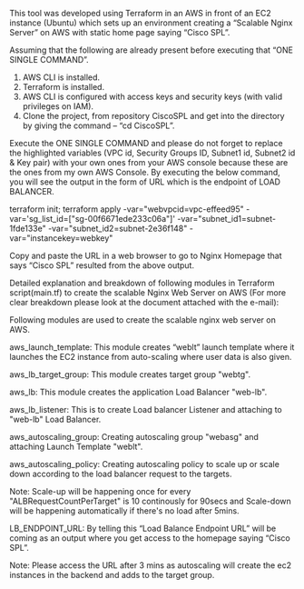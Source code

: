 This tool was developed using Terraform in an AWS in front of an EC2 instance (Ubuntu) which sets up an environment creating a “Scalable Nginx Server” on AWS with static home page saying “Cisco SPL”.


Assuming that the following are already present before executing that “ONE SINGLE COMMAND”.

1) AWS CLI is installed.
2) Terraform is installed.
3) AWS CLI is configured with access keys and security keys (with valid privileges on IAM).
4) Clone the project, from repository CiscoSPL and get into the directory by giving the command – “cd CiscoSPL”.
 

Execute the ONE SINGLE COMMAND and please do not forget to replace the highlighted variables (VPC id, Security Groups ID, Subnet1 id, Subnet2 id & Key pair) with your own ones from your AWS console because these are the ones from my own AWS Console. By executing the below command, you will see the output in the form of URL which is the endpoint of LOAD BALANCER.


terraform init; terraform apply -var="webvpcid=vpc-effeed95" -var='sg_list_id=["sg-00f6671ede233c06a"]' -var="subnet_id1=subnet-1fde133e" -var="subnet_id2=subnet-2e36f148" -var="instancekey=webkey"

Copy and paste the URL in a web browser to go to Nginx Homepage that says “Cisco SPL” resulted from the above output.

Detailed explanation and breakdown of following modules in Terraform script(main.tf) to create the scalable Nginx Web Server on AWS (For more clear breakdown please look at the document attached with the e-mail):

Following modules are used to create the scalable nginx web server on AWS.

aws_launch_template: This module creates “weblt” launch template where it launches the EC2 instance from auto-scaling where user data is also given.

aws_lb_target_group: This module creates target group "webtg".

aws_lb: This module creates the application Load Balancer "web-lb".

aws_lb_listener: This is to create Load balancer Listener and attaching to "web-lb" Load Balancer.

aws_autoscaling_group: Creating autoscaling group "webasg" and attaching Launch Template "weblt".

aws_autoscaling_policy: Creating autoscaling policy to scale up or scale down according to the load balancer request to the targets.

Note: Scale-up will be happening once for every "ALBRequestCountPerTarget" is 10 continously for 90secs and Scale-down will be happening automatically if there's no load after 5mins.



LB_ENDPOINT_URL: By telling this “Load Balance Endpoint URL” will be coming as an output where you get access to the homepage saying “Cisco SPL”.

Note: Please access the URL after 3 mins as autoscaling will create the ec2 instances in the backend and adds to the target group.


